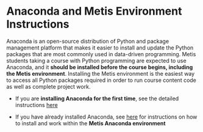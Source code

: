 # Anaconda and Metis Environment Instructions

Anaconda is an open-source distribution of Python and package management platform that makes it easier to install and update the Python packages that are most commonly used in data-driven programming. Metis students taking a course with Python programming are expected to use Anaconda, and it **should be installed before the course begins, including the Metis environment**.  Installing the Metis environment is the easiest way to access all Python packages required in order to run course content code as well as complete project work.        

* If you are **installing Anaconda for the first time**, see the detailed instructions [here](https://github.com/thisismetis/NBM_Metis_Fundamentals/tree/master/anaconda_and_metis_env/anaconda_installation) 

* If you have already installed Anaconda, see [here](https://github.com/thisismetis/NBM_Metis_Fundamentals/blob/master/anaconda_and_metis_env/metis_env_instructions.md) for instructions on how to install and work within the **Metis Anaconda environment**
